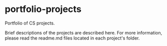 # portfolio-projects
Portfolio of CS projects.


Brief descriptions of the projects are described here. For more information, please read the readme.md files located in each project's folder.
